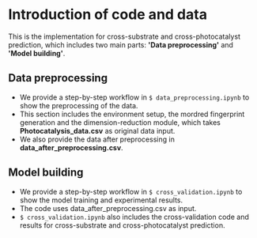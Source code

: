 ﻿# Introduction of code and data
This is the implementation for cross-substrate and cross-photocatalyst prediction, which includes two main parts: **'Data preprocessing'** and **'Model building'**.

## Data preprocessing
* We provide a step-by-step workflow in ``$ data_preprocessing.ipynb`` to show the preprocessing of the data. 
* This section includes the environment setup, the mordred fingerprint generation and the dimension-reduction module, which takes **Photocatalysis_data.csv** as original data input.
* We also provide the data after preprocessing in **data_after_preprocessing.csv**. 

## Model building
* We provide a step-by-step workflow in ``$ cross_validation.ipynb`` to show the model training and experimental results.
* The code uses data_after_preprocessing.csv as input.
* ``$ cross_validation.ipynb`` also includes the cross-validation code and results for cross-substrate and cross-photocatalyst prediction.



